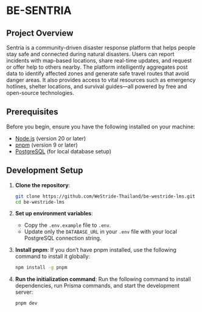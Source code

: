 # BE-SENTRIA
## Project Overview

Sentria is a community-driven disaster response platform that helps people stay safe and connected during natural disasters. Users can report incidents with map-based locations, share real-time updates, and request or offer help to others nearby. The platform intelligently aggregates post data to identify affected zones and generate safe travel routes that avoid danger areas. It also provides access to vital resources such as emergency hotlines, shelter locations, and survival guides—all powered by free and open-source technologies.

## Prerequisites

Before you begin, ensure you have the following installed on your machine:

- [Node.js](https://nodejs.org/) (version 20 or later)
- [pnpm](https://pnpm.io/) (version 9 or later)
- [PostgreSQL](https://www.postgresql.org/) (for local database setup)

## Development Setup

1. **Clone the repository**:

   ```bash
   git clone https://github.com/WeStride-Thailand/be-westride-lms.git
   cd be-westride-lms
   ```

2. **Set up environment variables**:

   - Copy the `.env.example` file to `.env`.
   - Update only the `DATABASE_URL` in your `.env` file with your local PostgreSQL connection string.

3. **Install pnpm**:
   If you don’t have pnpm installed, use the following command to install it globally:

   ```bash
   npm install -g pnpm
   ```

4. **Run the initialization command**:
   Run the following command to install dependencies, run Prisma commands, and start the development server:
   ```bash
   pnpm dev
   ```
